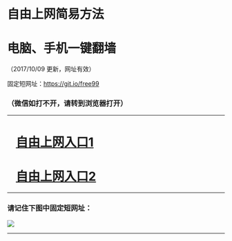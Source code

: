﻿# 自由上网简易方法

# 电脑、手机一键翻墙

（2017/10/09 更新，网址有效）

固定短网址：https://git.io/free99

### （微信如打不开，请转到浏览器打开）


***





# &nbsp;&nbsp; <a href="http://ft153208151.fwq-tz-1001.info/fwqtz01.html?t=10090012174 " target="_blank">自由上网入口1</a>
# &nbsp;&nbsp; <a href="http://ft366219782.fwq-tz-1002.info/fwqtz02.html?t=100900123187 " target="_blank">自由上网入口2</a>
***

### 请记住下图中固定短网址：

<img src="https://s3-us-west-2.amazonaws.com/fwq-1001/yjfq-20170905okok.png" /> 


***


